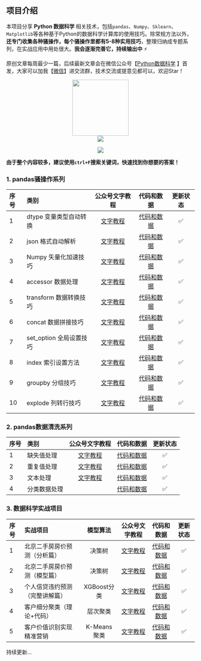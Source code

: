 ## 项目介绍

本项目分享 **Python 数据科学** 相关技术，包括`pandas`、`Numpy`、`Sklearn`、`Matplotlib`等各种基于Python的数据科学计算库的使用技巧。除常规方法以外，**还专门收集各种骚操作，每个骚操作里都有5-8种实用技巧**，整理归纳成专题系列，在实战应用中用处很大。**我会逐渐完善它，持续输出中** ⚡


原创文章每周最少一篇，后续最新文章会在微信公众号【[Python数据科学](https://mp.weixin.qq.com/s/QKGi7bO3mpCWmsFEwuFFTw) 】首发，大家可以加我【[微信](http://www.datadeepin.com/wp-content/uploads/2021/10/2021100816284068.png)】进交流群，技术交流或提意见都可以，欢迎Star！

<div align="center"><img src="http://www.datadeepin.com/wp-content/uploads/2020/10/2020100710282219.jpg" width="150" height="150"></div>

<div align="center">
<a href="https://mp.weixin.qq.com/s/QKGi7bO3mpCWmsFEwuFFTw"><img src="https://img.shields.io/badge/%E5%85%AC%E4%BC%97%E5%8F%B7-Python%E6%95%B0%E6%8D%AE%E7%A7%91%E5%AD%A6-orange" style="padding:0px;margin:0px;vertical-align:middle;"></a>

<a href="https://www.zhihu.com/people/lu-yuan-86-37"><img src="https://img.shields.io/badge/%E7%9F%A5%E4%B9%8E-%E4%B8%9C%E5%93%A5%E8%B5%B7%E9%A3%9E-blue" style="padding:0px;margin:0px;vertical-align:middle;"></a>
</div>

**由于整个内容较多，建议使用`ctrl+F`搜索关键词，快速找到你想要的答案！**

### 1. pandas骚操作系列

| 序号 |  类别 | 公众号文字教程  | 代码和数据 | 更新状态 |
| :-----| :---- | :----: | :----: | :----: |
| 1 | dtype 变量类型自动转换 | [文字教程](https://mp.weixin.qq.com/s?__biz=MzUzODYwMDAzNA==&mid=2247515190&idx=5&sn=e243f5dd1b3d5414153f08929659ebdd&chksm=fad7cb3bcda0422d15fd04f9b8fc597e57680dc748ecb467cb3dcff4ed15ef61beca4060b63e&token=96258926&lang=zh_CN#rd) | [代码和数据]() | ✅ |
| 2 | json 格式自动解析 | [文字教程](https://mp.weixin.qq.com/s?__biz=MzUzODYwMDAzNA==&mid=2247515278&idx=4&sn=9a494db829ebb0475f1a22a0902e30b5&chksm=fad7cb83cda0429542e0dcf9150476d7ec8c1669b01e09ddc1563c08866177a8073d89c9f7ba&token=96258926&lang=zh_CN#rd) | [代码和数据]() | ✅ |
| 3 | Numpy 矢量化加速技巧 | [文字教程](http://mp.weixin.qq.com/s?__biz=MzUzODYwMDAzNA==&mid=2247517636&idx=2&sn=4225c9dcbd9604453620be5bbe6b76f8&chksm=fad7f2c9cda07bdf4b759ec1ac0e0c168538fc570c1c687679ffd1b54bfb850f2b8e0d4cd371&token=96258926&lang=zh_CN#rd) | [代码和数据]() | ✅ |
| 4 | accessor 数据处理 | [文字教程](http://mp.weixin.qq.com/s?__biz=MzUzODYwMDAzNA==&mid=2247515842&idx=4&sn=34be3dc0fba154471eeac9f9f965e77b&chksm=fad7c9cfcda040d9128b22aebffd4d40a01eeeaa06dbb44f74cb7c963e136183727f766cec92&token=96258926&lang=zh_CN#rd) | [代码和数据]() | ✅ |
| 5 | transform 数据转换技巧 | [文字教程](http://mp.weixin.qq.com/s?__biz=MzUzODYwMDAzNA==&mid=2247516839&idx=2&sn=cc5f164ebeecff36f0f896682ae0c7ef&chksm=fad7f5aacda07cbcd77bcdc4666933c1224c6fda218b353f7c0238de4480dbedc9d48363c914&token=96258926&lang=zh_CN#rd) | [代码和数据]() | ✅ |
| 6 | concat 数据拼接技巧 | [文字教程](http://mp.weixin.qq.com/s?__biz=MzUzODYwMDAzNA==&mid=2247531494&idx=2&sn=a162c9648b00137eddccf58b86b4e22a&chksm=fad70cebcda085fdb00c4430e081b480dd786ae5560c2746fe4cf46cc16912cb8f8c00463304&token=96258926&lang=zh_CN#rd) | [代码和数据]() | ✅ |
| 7 | set_option 全局设置技巧 | [文字教程](http://mp.weixin.qq.com/s?__biz=MzUzODYwMDAzNA==&mid=2247536448&idx=1&sn=a3ebeca4b6323976ba031b8a044b7887&chksm=fad7384dcda0b15b2b74dbe256a25a24704f691e2f5430cc4981aeaf618ba830caf920cdbc89&token=96258926&lang=zh_CN#rd) | [代码和数据]() | ✅ |
| 8 | index 索引设置方法 | [文字教程](http://mp.weixin.qq.com/s?__biz=MzUzODYwMDAzNA==&mid=2247541387&idx=1&sn=284be4571acaccd93744b8bdacea1eee&chksm=fad75586cda0dc903304b69db6a147f898ee24ab5766441a0e9d12bd8d5a7e206351cf6650d4&token=96258926&lang=zh_CN#rd) | [代码和数据]() | ✅ |
| 9 | groupby 分组技巧 | [文字教程](https://mp.weixin.qq.com/s?__biz=MzUzODYwMDAzNA==&mid=2247525526&idx=1&sn=eef7f5dd9998e0f18dc527231e8820ad&chksm=fad7139bcda09a8d2d1cdef6efdae736e23259f9e35a332cb83f86a8f1d4707552dd3420538d&token=280933667&lang=zh_CN#rd) | [代码和数据]() | ✅ |
| 10 | explode 列转行技巧 | [文字教程](https://mp.weixin.qq.com/s?__biz=MzUzODYwMDAzNA==&mid=2247525526&idx=1&sn=eef7f5dd9998e0f18dc527231e8820ad&chksm=fad7139bcda09a8d2d1cdef6efdae736e23259f9e35a332cb83f86a8f1d4707552dd3420538d&token=280933667&lang=zh_CN#rd) | [代码和数据]() | ✅ |


<!--
- [1. pandas骚操作01：变量自动转换](https://github.com/xiaoyusmd/PythonDataScience/blob/main/pands100-tricks/pandas100%E4%B8%AA%E9%AA%9A%E6%93%8D%E4%BD%9C%E4%B8%80%EF%BC%9A%E5%8F%98%E9%87%8F%E8%87%AA%E5%8A%A8%E8%BD%AC%E6%8D%A2.md)

- [2. pandas骚操作02：JSON自动解析为DataFrame](https://github.com/xiaoyusmd/PythonDataScience/blob/main/pands100-tricks/02_pandas100%E4%B8%AA%E9%AA%9A%E6%93%8D%E4%BD%9C%EF%BC%9AJSON%E8%87%AA%E5%8A%A8%E8%A7%A3%E6%9E%90%E4%B8%BADataFrame.md)
-->

### 2. pandas数据清洗系列

| 序号 |  类别 | 公众号文字教程  | 代码和数据 | 更新状态 |
| :-----| :---- | :----: | :----: | :----: |
| 1 | 缺失值处理 | [文字教程](https://mp.weixin.qq.com/s/tFD8CrsCd5O7cLyxxbSKdg) | [代码和数据](https://github.com/xiaoyusmd/PythonDataScience/tree/main/pandas-cleanning) | ✅ |
| 2 | 重复值处理 | [文字教程](https://mp.weixin.qq.com/s/zYLjeOs6tgxvAe4S5DHXAw) | [代码和数据](https://github.com/xiaoyusmd/PythonDataScience/tree/main/pandas-cleanning) | ✅ |
| 3 | 文本处理 | [文字教程](https://mp.weixin.qq.com/s/zYLjeOs6tgxvAe4S5DHXAw) | [代码和数据](https://github.com/xiaoyusmd/PythonDataScience/tree/main/pandas-cleanning) | ✅ |
| 4 | 分类数据处理 |  | [代码和数据](https://github.com/xiaoyusmd/PythonDataScience/tree/main/pandas-cleanning) | ✅ |


### 3. 数据科学实战项目

| 序号 |  实战项目 | 模型算法 | 公众号文字教程 | 代码和数据 | 更新状态 |
| :-----| :---- | :----: | :----: | :----: | :----: |
| 1 | 北京二手房房价预测（分析篇） | 决策树 | [文字教程](https://mp.weixin.qq.com/s/97OL4IqVIBP0PwGlYcUZvg) | [代码和数据](https://github.com/xiaoyusmd/PythonDataScience/tree/main/ds-projects/%E5%8C%97%E4%BA%AC%E4%BA%8C%E6%89%8B%E6%88%BF%E6%88%BF%E4%BB%B7%E9%A2%84%E6%B5%8B) | ✅ |
| 2 | 北京二手房房价预测（模型篇） | 决策树 | [文字教程](https://mp.weixin.qq.com/s/6aCI9PABHZccThrGqak6Lg) | [代码和数据](https://github.com/xiaoyusmd/PythonDataScience/tree/main/ds-projects/%E5%8C%97%E4%BA%AC%E4%BA%8C%E6%89%8B%E6%88%BF%E6%88%BF%E4%BB%B7%E9%A2%84%E6%B5%8B) | ✅ |
| 3 | 个人信贷违约预测（完整讲解篇） | XGBoost分类 | [文字教程](https://mp.weixin.qq.com/s?__biz=MzUzODYwMDAzNA==&mid=2247532265&idx=1&sn=786f5a0e0a2ac348e930af7458b50b5e&chksm=fad709e4cda080f21fdb036c78929f0da7c39764d8aeaa7135ba5aca70883502e55a73730105&token=1864535750&lang=zh_CN#rd) | [代码和数据](https://github.com/xiaoyusmd/PythonDataScience/tree/main/ds-projects/%E4%B8%AA%E4%BA%BA%E4%BF%A1%E8%B4%B7%E8%BF%9D%E7%BA%A6%E9%A2%84%E6%B5%8B) | ✅ |
| 4 | 客户细分聚类（理论+代码） | 层次聚类 | [文字教程](https://mp.weixin.qq.com/s?__biz=MzU4OTQ1MTA4OQ==&mid=2247498295&idx=1&sn=299450d9b155fc65f18b4d82cad28349&chksm=fdcfe009cab8691f9dd3c4314f6c6b4a39a926cafe04a474595f65a625b1dfabe36eafdaf970&token=2122518345&lang=zh_CN#rd) | [代码和数据](https://github.com/xiaoyusmd/PythonDataScience/tree/main/ds-projects/%E5%B1%82%E6%AC%A1%E8%81%9A%E7%B1%BB%E5%AE%A2%E6%88%B7%E7%BB%86%E5%88%86) | ✅ |
| 5 | 客户价值识别实现精准营销 | K-Means聚类 |  [文字教程](https://mp.weixin.qq.com/s/8K6E2pSprggKtd2GyoNrrQ) | [代码和数据](https://github.com/xiaoyusmd/PythonDataScience/tree/main/ds-projects/%E5%AE%A2%E6%88%B7%E4%BB%B7%E5%80%BC%E8%AF%86%E5%88%AB%E5%AE%9E%E7%8E%B0%E7%B2%BE%E5%87%86%E8%90%A5%E9%94%80) | ✅ |

持续更新...

